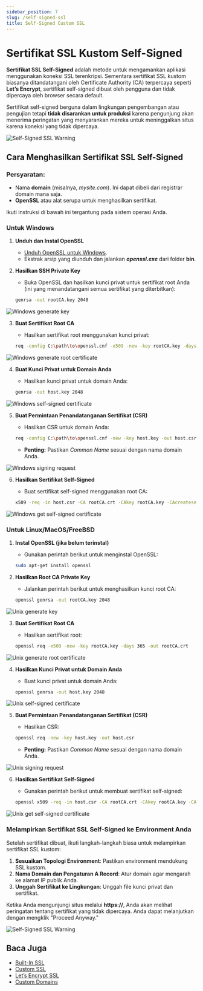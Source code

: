 ```yaml
---
sidebar_position: 7
slug: /self-signed-ssl
title: Self-Signed Custom SSL
---
```


# Sertifikat SSL Kustom Self-Signed

**Sertifikat SSL Self-Signed** adalah metode untuk mengamankan aplikasi menggunakan koneksi SSL terenkripsi. Sementara sertifikat SSL kustom biasanya ditandatangani oleh Certificate Authority (CA) terpercaya seperti **Let’s Encrypt**, sertifikat self-signed dibuat oleh pengguna dan tidak dipercaya oleh browser secara default.

Sertifikat self-signed berguna dalam lingkungan pengembangan atau pengujian tetapi **tidak disarankan untuk produksi** karena pengunjung akan menerima peringatan yang menyarankan mereka untuk meninggalkan situs karena koneksi yang tidak dipercaya.

![Self-Signed SSL Warning](https://assets.dewacloud.com/dewacloud-docs/application_settings/SSL/self-signed-custom-ssl/01-ssl-warning.png)

## Cara Menghasilkan Sertifikat SSL Self-Signed

### Persyaratan:
- Nama **domain** (misalnya, _mysite.com_). Ini dapat dibeli dari registrar domain mana saja.
- **OpenSSL** atau alat serupa untuk menghasilkan sertifikat.

Ikuti instruksi di bawah ini tergantung pada sistem operasi Anda.

### Untuk Windows

1. **Unduh dan Instal OpenSSL**
   - [Unduh OpenSSL untuk Windows](https://code.google.com/archive/p/openssl-for-windows/downloads).
   - Ekstrak arsip yang diunduh dan jalankan _**openssl.exe**_ dari folder **bin**.

2. **Hasilkan SSH Private Key**
   - Buka OpenSSL dan hasilkan kunci privat untuk sertifikat root Anda (ini yang menandatangani semua sertifikat yang diterbitkan):

   ```bash
   genrsa -out rootCA.key 2048
   ```

![Windows generate key](https://assets.dewacloud.com/dewacloud-docs/application_settings/SSL/self-signed-custom-ssl/02-windows-generate-key.png)

3. **Buat Sertifikat Root CA**
   - Hasilkan sertifikat root menggunakan kunci privat:

   ```bash
   req -config C:\path\to\openssl.cnf -x509 -new -key rootCA.key -days 365 -out rootCA.crt
   ```

![Windows generate root certificate](https://assets.dewacloud.com/dewacloud-docs/application_settings/SSL/self-signed-custom-ssl/03-windows-generate-root-certificate.png)

4. **Buat Kunci Privat untuk Domain Anda**
   - Hasilkan kunci privat untuk domain Anda:

   ```bash
   genrsa -out host.key 2048
   ```

![Windows self-signed certificate](https://assets.dewacloud.com/dewacloud-docs/application_settings/SSL/self-signed-custom-ssl/04-windows-self-signed-certificate.png)

5. **Buat Permintaan Penandatanganan Sertifikat (CSR)**
   - Hasilkan CSR untuk domain Anda:

   ```bash
   req -config C:\path\to\openssl.cnf -new -key host.key -out host.csr
   ```

   - **Penting:** Pastikan _Common Name_ sesuai dengan nama domain Anda.

![Windows signing request](https://assets.dewacloud.com/dewacloud-docs/application_settings/SSL/self-signed-custom-ssl/05-windows-signing-request.png)

6. **Hasilkan Sertifikat Self-Signed**
   - Buat sertifikat self-signed menggunakan root CA:

   ```bash
   x509 -req -in host.csr -CA rootCA.crt -CAkey rootCA.key -CAcreateserial -out host.crt -days 365
   ```

![Windows get self-signed certificate](https://assets.dewacloud.com/dewacloud-docs/application_settings/SSL/self-signed-custom-ssl/06-windows-get-self-signed-certificate.png)

### Untuk Linux/MacOS/FreeBSD

1. **Instal OpenSSL (jika belum terinstal)**
   - Gunakan perintah berikut untuk menginstal OpenSSL:

   ```bash
   sudo apt-get install openssl
   ```

2. **Hasilkan Root CA Private Key**
   - Jalankan perintah berikut untuk menghasilkan kunci root CA:

   ```bash
   openssl genrsa -out rootCA.key 2048
   ```

![Unix generate key](https://assets.dewacloud.com/dewacloud-docs/application_settings/SSL/self-signed-custom-ssl/07-unix-generate-key.png)

3. **Buat Sertifikat Root CA**
   - Hasilkan sertifikat root:

   ```bash
   openssl req -x509 -new -key rootCA.key -days 365 -out rootCA.crt
   ```

![Unix generate root certificate](https://assets.dewacloud.com/dewacloud-docs/application_settings/SSL/self-signed-custom-ssl/08-unix-generate-root-certificate.png)

4. **Hasilkan Kunci Privat untuk Domain Anda**
   - Buat kunci privat untuk domain Anda:

   ```bash
   openssl genrsa -out host.key 2048
   ```

![Unix self-signed certificate](https://assets.dewacloud.com/dewacloud-docs/application_settings/SSL/self-signed-custom-ssl/09-unix-self-signed-certificate.png)

5. **Buat Permintaan Penandatanganan Sertifikat (CSR)**
   - Hasilkan CSR:

   ```bash
   openssl req -new -key host.key -out host.csr
   ```

   - **Penting:** Pastikan _Common Name_ sesuai dengan nama domain Anda.

![Unix signing request](https://assets.dewacloud.com/dewacloud-docs/application_settings/SSL/self-signed-custom-ssl/10-unix-signing-request.png)

6. **Hasilkan Sertifikat Self-Signed**
   - Gunakan perintah berikut untuk membuat sertifikat self-signed:

   ```bash
   openssl x509 -req -in host.csr -CA rootCA.crt -CAkey rootCA.key -CAcreateserial -out host.crt -days 365
   ```

![Unix get self-signed certificate](https://assets.dewacloud.com/dewacloud-docs/application_settings/SSL/self-signed-custom-ssl/11-unix-get-self-signed-certificate.png)

### Melampirkan Sertifikat SSL Self-Signed ke Environment Anda

Setelah sertifikat dibuat, ikuti langkah-langkah biasa untuk melampirkan sertifikat SSL kustom:
1. **Sesuaikan Topologi Environment**: Pastikan environment mendukung SSL kustom.
2. **Nama Domain dan Pengaturan A Record**: Atur domain agar mengarah ke alamat IP publik Anda.
3. **Unggah Sertifikat ke Lingkungan**: Unggah file kunci privat dan sertifikat.

Ketika Anda mengunjungi situs melalui **https://**, Anda akan melihat peringatan tentang sertifikat yang tidak dipercaya. Anda dapat melanjutkan dengan mengklik "Proceed Anyway."

![Self-Signed SSL Warning](https://assets.dewacloud.com/dewacloud-docs/application_settings/SSL/self-signed-custom-ssl/12-ssl-warning-2.png)

## Baca Juga

- [Built-In SSL](https://docs.dewacloud.com/docs/built-in-ssl/)
- [Custom SSL](https://docs.dewacloud.com/docs/custom-ssl/)
- [Let’s Encrypt SSL](https://docs.dewacloud.com/docs/let's-encrypt-ssl)
- [Custom Domains](https://docs.dewacloud.com/docs/custom-domains/)